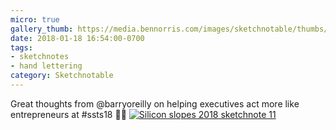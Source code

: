 ```yaml
---
micro: true
gallery_thumb: https://media.bennorris.com/images/sketchnotable/thumbs/silicon-slopes-2018-sketchnote-11.jpg
date: 2018-01-18 16:54:00-0700
tags:
- sketchnotes
- hand lettering
category: Sketchnotable
---
```


Great thoughts from @barryoreilly on helping executives act more like entrepreneurs at #ssts18 ✍🏼 [![Silicon slopes 2018 sketchnote 11](https://media.bennorris.com/images/sketchnotable/silicon-slopes-2018/silicon-slopes-2018-sketchnote-11.jpg)](https://media.bennorris.com/images/sketchnotable/silicon-slopes-2018/silicon-slopes-2018-sketchnote-11.jpg)